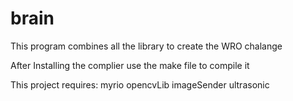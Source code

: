 # brain
This program combines all the library to create the WRO chalange

After Installing the complier use the make file to compile it

This project requires: myrio opencvLib imageSender ultrasonic

